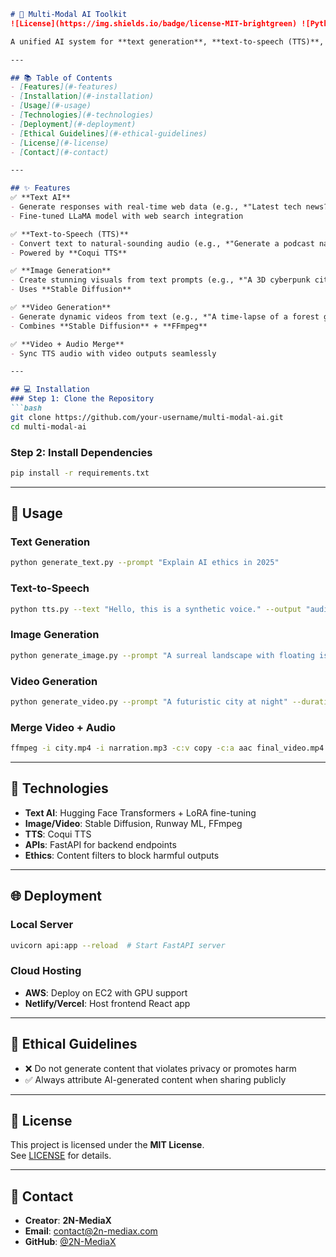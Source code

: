 ```markdown
# 🚀 Multi-Modal AI Toolkit  
![License](https://img.shields.io/badge/license-MIT-brightgreen) ![Python](https://img.shields.io/badge/python-3.8%2B-blue)  

A unified AI system for **text generation**, **text-to-speech (TTS)**, **video synthesis**, and **image generation**. Built for developers and content creators who want to harness the power of generative AI.  

---

## 📚 Table of Contents  
- [Features](#-features)  
- [Installation](#-installation)  
- [Usage](#-usage)  
- [Technologies](#-technologies)  
- [Deployment](#-deployment)  
- [Ethical Guidelines](#-ethical-guidelines)  
- [License](#-license)  
- [Contact](#-contact)  

---

## ✨ Features  
✅ **Text AI**  
- Generate responses with real-time web data (e.g., *"Latest tech news?"*)  
- Fine-tuned LLaMA model with web search integration  

✅ **Text-to-Speech (TTS)**  
- Convert text to natural-sounding audio (e.g., *"Generate a podcast narration"*)  
- Powered by **Coqui TTS**  

✅ **Image Generation**  
- Create stunning visuals from text prompts (e.g., *"A 3D cyberpunk city"*)  
- Uses **Stable Diffusion**  

✅ **Video Generation**  
- Generate dynamic videos from text (e.g., *"A time-lapse of a forest growing"*)  
- Combines **Stable Diffusion** + **FFmpeg**  

✅ **Video + Audio Merge**  
- Sync TTS audio with video outputs seamlessly  

---

## 💻 Installation  
### Step 1: Clone the Repository  
```bash  
git clone https://github.com/your-username/multi-modal-ai.git  
cd multi-modal-ai  
```  

### Step 2: Install Dependencies  
```bash  
pip install -r requirements.txt  
```  

---

## 🚀 Usage  
### Text Generation  
```bash  
python generate_text.py --prompt "Explain AI ethics in 2025"  
```  

### Text-to-Speech  
```bash  
python tts.py --text "Hello, this is a synthetic voice." --output "audio.mp3"  
```  

### Image Generation  
```bash  
python generate_image.py --prompt "A surreal landscape with floating islands" --resolution 1024x1024  
```  

### Video Generation  
```bash  
python generate_video.py --prompt "A futuristic city at night" --duration 15  
```  

### Merge Video + Audio  
```bash  
ffmpeg -i city.mp4 -i narration.mp3 -c:v copy -c:a aac final_video.mp4  
```  

---

## 🔧 Technologies  
- **Text AI**: Hugging Face Transformers + LoRA fine-tuning  
- **Image/Video**: Stable Diffusion, Runway ML, FFmpeg  
- **TTS**: Coqui TTS  
- **APIs**: FastAPI for backend endpoints  
- **Ethics**: Content filters to block harmful outputs  

---

## 🌐 Deployment  
### Local Server  
```bash  
uvicorn api:app --reload  # Start FastAPI server  
```  

### Cloud Hosting  
- **AWS**: Deploy on EC2 with GPU support  
- **Netlify/Vercel**: Host frontend React app  

---

## 📜 Ethical Guidelines  
- ❌ Do not generate content that violates privacy or promotes harm  
- ✅ Always attribute AI-generated content when sharing publicly  

---

## 📄 License  
This project is licensed under the **MIT License**.  
See [LICENSE](LICENSE) for details.  

---

## 📧 Contact  
- **Creator**: **2N-MediaX**  
- **Email**: [contact@2n-mediax.com](mailto:contact@2n-mediax.com)  
- **GitHub**: [@2N-MediaX](https://github.com/2N-MediaX)  
```  
